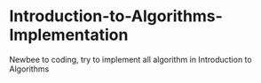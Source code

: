 # Introduction-to-Algorithms-Implementation
Newbee to coding, try to implement all algorithm in Introduction to Algorithms
